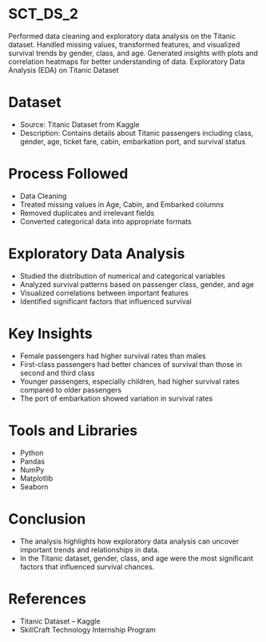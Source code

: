 # SCT_DS_2
Performed data cleaning and exploratory data analysis on the Titanic dataset. Handled missing values, transformed features, and visualized survival trends by gender, class, and age. Generated insights with plots and correlation heatmaps for better understanding of data.
Exploratory Data Analysis (EDA) on Titanic Dataset
# Dataset 
- Source: Titanic Dataset from Kaggle
- Description: Contains details about Titanic passengers including class, gender, age, ticket fare, cabin, embarkation port, and survival status
# Process Followed 
- Data Cleaning
- Treated missing values in Age, Cabin, and Embarked columns
- Removed duplicates and irrelevant fields
- Converted categorical data into appropriate formats
# Exploratory Data Analysis
- Studied the distribution of numerical and categorical variables
- Analyzed survival patterns based on passenger class, gender, and age
- Visualized correlations between important features
- Identified significant factors that influenced survival
# Key Insights 
- Female passengers had higher survival rates than males
- First-class passengers had better chances of survival than those in second and third class
- Younger passengers, especially children, had higher survival rates compared to older passengers
- The port of embarkation showed variation in survival rates
# Tools and Libraries 
- Python
- Pandas
- NumPy
- Matplotlib
- Seaborn
# Conclusion 
- The analysis highlights how exploratory data analysis can uncover important trends and relationships in data.
- In the Titanic dataset, gender, class, and age were the most significant factors that influenced survival chances.
# References 
- Titanic Dataset – Kaggle
- SkillCraft Technology Internship Program
